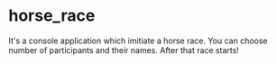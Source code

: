 # horse_race

It's a console application which imitiate a horse race. You can choose number of participants and their names. After that race starts!
